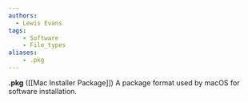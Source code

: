 ```yaml
---
authors:
  - Lewis Evans
tags:
    - Software
    - File_types
aliases:
    - .pkg
---
```

**.pkg** ([[Mac Installer Package]]) A package format used by macOS for software installation.
